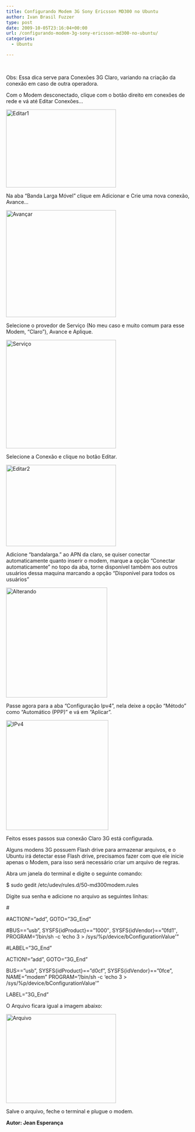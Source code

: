 ```yaml
---
title: Configurando Modem 3G Sony Ericsson MD300 no Ubuntu
author: Ivan Brasil Fuzzer
type: post
date: 2009-10-05T23:16:04+00:00
url: /configurando-modem-3g-sony-ericsson-md300-no-ubuntu/
categories:
  - Ubuntu

---
```

&nbsp;

<p style="margin-bottom: 0cm; text-align: left;">
  Obs: Essa dica serve para Conexões 3G Claro, variando na criação da conexão em caso de outra operadora.
</p>

<p style="margin-bottom: 0cm; text-align: left;">
  Com o Modem desconectado, clique com o botão direito em conexões de rede e vá até Editar Conexões&#8230;
</p>

<p style="margin-bottom: 0cm; text-align: left;">
  <img class="aligncenter size-medium wp-image-798" src="http://www.ubuntero.com.br/wp-content/uploads/2009/10/Editar1-300x213.png" alt="Editar1" width="300" height="213" />
</p>

<p style="margin-bottom: 0cm; text-align: left;">
  Na aba &#8220;Banda Larga Móvel&#8221; clique em Adicionar e Crie uma nova conexão, Avance&#8230;
</p>

<p style="margin-bottom: 0cm; text-align: left;">
  <img class="aligncenter size-medium wp-image-799" src="http://www.ubuntero.com.br/wp-content/uploads/2009/10/Avançar-300x292.png" alt="Avançar" width="300" height="292" />
</p>

<p style="margin-bottom: 0cm; text-align: left;">
  Selecione o provedor de Serviço (No meu caso e muito comum para esse Modem, &#8220;Claro&#8221;), Avance e Aplique.
</p>

<p style="margin-bottom: 0cm; text-align: left;">
  <img class="aligncenter size-medium wp-image-800" src="http://www.ubuntero.com.br/wp-content/uploads/2009/10/Serviço-300x296.png" alt="Serviço" width="300" height="296" />
</p>

<p style="margin-bottom: 0cm; text-align: left;">
  Selecione a Conexão e clique no botão Editar.
</p>

<p style="margin-bottom: 0cm; text-align: left;">
  <img class="aligncenter size-medium wp-image-801" src="http://www.ubuntero.com.br/wp-content/uploads/2009/10/Editar2-300x222.png" alt="Editar2" width="300" height="222" />
</p>

<p style="margin-bottom: 0cm; text-align: left;">
  Adicione &#8220;bandalarga.&#8221; ao APN da claro, se quiser conectar automaticamente quanto inserir o modem, marque a opção “Conectar automaticamente&#8221; no topo da aba, torne disponível também aos outros usuários dessa maquina marcando a opção “Disponível para todos os usuários”
</p>

<p style="margin-bottom: 0cm; text-align: left;">
  <img class="aligncenter size-medium wp-image-802" src="http://www.ubuntero.com.br/wp-content/uploads/2009/10/Alterando-276x300.png" alt="Alterando" width="276" height="300" />
</p>

<p style="margin-bottom: 0cm; text-align: left;">
  Passe agora para a aba “Configuração Ipv4”, nela deixe a opção “Método” como “Automático (PPP)” e vá em “Aplicar”.
</p>

<p style="margin-bottom: 0cm; text-align: left;">
  <img class="aligncenter size-medium wp-image-803" src="http://www.ubuntero.com.br/wp-content/uploads/2009/10/IPv4-279x300.png" alt="IPv4" width="279" height="300" />
</p>

<p style="margin-bottom: 0cm; text-align: left;">
  Feitos esses passos sua conexão Claro 3G está configurada.
</p>

<p style="margin-bottom: 0cm; text-align: left;">
  Alguns modens 3G possuem Flash drive para armazenar arquivos, e o Ubuntu irá detectar esse Flash drive, precisamos fazer com que ele inicie apenas o Modem, para isso será necessário criar um arquivo de regras.
</p>

<p style="margin-bottom: 0cm; text-align: left;">
  Abra um janela do terminal e digite o seguinte comando:
</p>

<p style="margin-bottom: 0cm; text-align: left;">
  $ sudo gedit /etc/udev/rules.d/50-md300modem.rules
</p>

<p style="margin-bottom: 0cm; text-align: left;">
  Digite sua senha e adicione no arquivo as seguintes linhas:
</p>

<p style="margin-bottom: 0cm; text-align: left;">
  #
</p>

<p style="margin-bottom: 0cm; text-align: left;">
  #ACTION!=&#8221;add&#8221;, GOTO=&#8221;3G_End&#8221;
</p>

<p style="margin-bottom: 0cm; text-align: left;">
  #BUS==&#8221;usb&#8221;, SYSFS{idProduct}==&#8221;1000&#8243;, SYSFS{idVendor}==&#8221;0fd1&#8243;, PROGRAM=&#8221;/bin/sh -c &#8216;echo 3 > /sys/%p/device/bConfigurationValue'&#8221;
</p>

<p style="margin-bottom: 0cm; text-align: left;">
  #LABEL=&#8221;3G_End&#8221;
</p>

<p style="margin-bottom: 0cm; text-align: left;">
  ACTION!=&#8221;add&#8221;, GOTO=&#8221;3G_End&#8221;
</p>

<p style="margin-bottom: 0cm; text-align: left;">
  BUS==&#8221;usb&#8221;, SYSFS{idProduct}==&#8221;d0cf&#8221;, SYSFS{idVendor}==&#8221;0fce&#8221;, NAME=&#8221;modem&#8221; PROGRAM=&#8221;/bin/sh -c &#8216;echo 3 > /sys/%p/device/bConfigurationValue'&#8221;
</p>

<p style="margin-bottom: 0cm; text-align: left;">
  LABEL=&#8221;3G_End&#8221;
</p>

<p style="margin-bottom: 0cm; text-align: left;">
  O Arquivo ficara igual a imagem abaixo:
</p>

<p style="margin-bottom: 0cm; text-align: left;">
  <img class="aligncenter size-medium wp-image-804" src="http://www.ubuntero.com.br/wp-content/uploads/2009/10/Arquivo-300x243.png" alt="Arquivo" width="300" height="243" />
</p>

<p style="margin-bottom: 0cm; text-align: left;">
  Salve o arquivo, feche o terminal e plugue o modem.
</p>

<p style="margin-bottom: 0cm; text-align: left;">
  <strong>Autor: Jean Esperança</strong>
</p>
